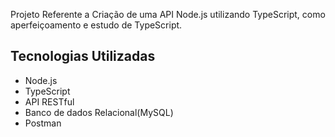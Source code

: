 Projeto Referente a Criação de uma API Node.js utilizando TypeScript, como aperfeiçoamento e estudo de TypeScript.

## Tecnologias Utilizadas

- Node.js
- TypeScript
- API RESTful
- Banco de dados Relacional(MySQL)
- Postman
